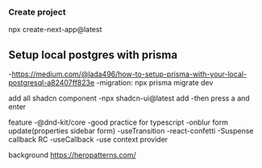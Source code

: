 ### Create project
npx create-next-app@latest

## Setup local postgres with prisma
-https://medium.com/@lada496/how-to-setup-prisma-with-your-local-postgresql-a82407ff823e
-migration: npx prisma migrate dev

add all shadcn component
-npx shadcn-ui@latest add
-then press a and enter

feature
-@dnd-kit/core
-good practice for typescript
-onblur form update(properties sidebar form)
-useTransition
-react-confetti
-Suspense callback RC
-useCallback
-use context provider

background
https://heropatterns.com/
